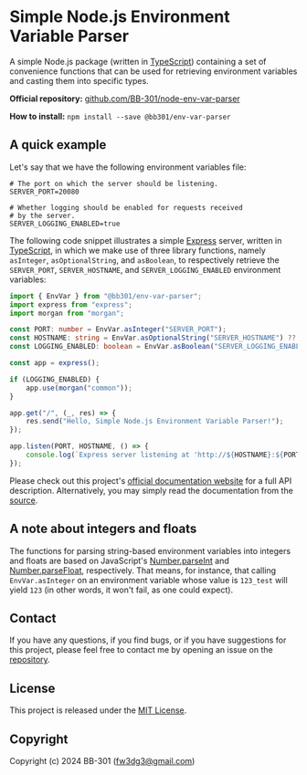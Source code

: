 # Simple Node.js Environment Variable Parser

A simple Node.js package (written in [TypeScript](https://www.typescriptlang.org/)) containing a set of convenience functions that can be used for retrieving environment variables and casting them into specific types.

**Official repository:** [github.com/BB-301/node-env-var-parser](https://github.com/BB-301/node-env-var-parser)

**How to install:** `npm install --save @bb301/env-var-parser`

## A quick example

Let's say that we have the following environment variables file:

```shell
# The port on which the server should be listening.
SERVER_PORT=20080

# Whether logging should be enabled for requests received
# by the server.
SERVER_LOGGING_ENABLED=true
```

The following code snippet illustrates a simple [Express](https://expressjs.com/) server, written in [TypeScript](https://www.typescriptlang.org/), in which we make use of three library functions, namely `asInteger`, `asOptionalString`, and `asBoolean`, to respectively retrieve the `SERVER_PORT`, `SERVER_HOSTNAME`, and `SERVER_LOGGING_ENABLED` environment variables:

```ts
import { EnvVar } from "@bb301/env-var-parser";
import express from "express";
import morgan from "morgan";

const PORT: number = EnvVar.asInteger("SERVER_PORT");
const HOSTNAME: string = EnvVar.asOptionalString("SERVER_HOSTNAME") ?? "127.0.0.1";
const LOGGING_ENABLED: boolean = EnvVar.asBoolean("SERVER_LOGGING_ENABLED");

const app = express();

if (LOGGING_ENABLED) {
    app.use(morgan("common"));
}

app.get("/", (_, res) => {
    res.send("Hello, Simple Node.js Environment Variable Parser!");
});

app.listen(PORT, HOSTNAME, () => {
    console.log(`Express server listening at 'http://${HOSTNAME}:${PORT}'...`);
});
```

Please check out this project's [official documentation website](https://bb-301.github.io/node-env-var-parser/) for a full API description. Alternatively, you may simply read the documentation from the [source](https://github.com/BB-301/node-env-var-parser/blob/main/src/index.ts).

## A note about integers and floats

The functions for parsing string-based environment variables into integers and floats are based on JavaScript's [Number.parseInt](https://developer.mozilla.org/en-US/docs/Web/JavaScript/Reference/Global_Objects/parseInt) and [Number.parseFloat](https://developer.mozilla.org/en-US/docs/Web/JavaScript/Reference/Global_Objects/parseFloat), respectively. That means, for instance, that calling `EnvVar.asInteger` on an environment variable whose value is `123_test` will yield `123` (in other words, it won't fail, as one could expect).

## Contact

If you have any questions, if you find bugs, or if you have suggestions for this project, please feel free to contact me by opening an issue on the [repository](https://github.com/BB-301/node-env-var-parser/issues).

## License

This project is released under the [MIT License](https://github.com/BB-301/node-env-var-parser/blob/main/LICENSE).

## Copyright

Copyright (c) 2024 BB-301 (fw3dg3@gmail.com)